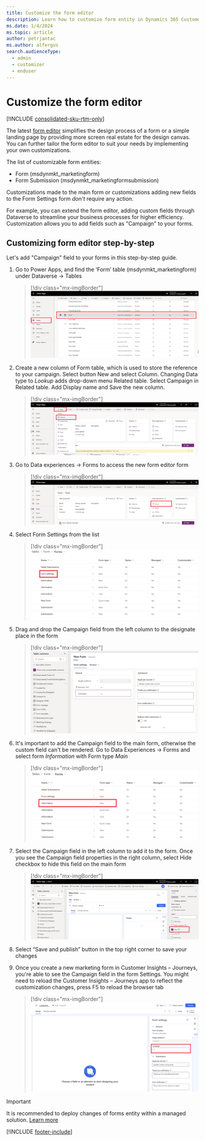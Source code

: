 ```yaml
---
title: Customize the form editor
description: Learn how to customize form entity in Dynamics 365 Customer Insights - Journeys.
ms.date: 1/4/2024
ms.topic: article
author: petrjantac
ms.author: alfergus
search.audienceType: 
  - admin
  - customizer
  - enduser
---
```


# Customize the form editor

[!INCLUDE [consolidated-sku-rtm-only](./includes/consolidated-sku-rtm-only.md)]

The latest [form editor](real-time-marketing-form-overview.md) simplifies the design process of a form or a simple landing page by providing more screen real estate for the design canvas. You can further tailor the form editor to suit your needs by implementing your own customizations.

The list of customizable form entities:

- Form (msdynmkt_marketingform)
- Form Submission (msdynmkt_marketingformsubmission)

Customizations made to the main form or customizations adding new fields to the Form Settings form *don't* require any action.

For example, you can extend the form editor, adding custom fields through Dataverse to streamline your business processes for higher efficiency. Customization allows you to add fields such as "Campaign" to your forms.

## Customizing form editor step-by-step

Let's add "Campaign" field to your forms in this step-by-step guide.

1. Go to Power Apps, and find the ‘Form’ table (msdynmkt_marketingform) under Dataverse -> Tables

    > [!div class="mx-imgBorder"]
    > ![Add consent element to the form.](media/real-time-marketing-form-customization-step1.png)

1. Create a new column of Form table, which is used to store the reference to your campaign. Select button New and select Column. Changing Data type to *Lookup* adds drop-down menu Related table. Select Campaign in Related table. Add Display name and Save the new column.

    > [!div class="mx-imgBorder"]
    > ![Add consent element to the form.](media/real-time-marketing-form-customization-step2.png)

1. Go to Data experiences -> Forms to access the new form editor form

    > [!div class="mx-imgBorder"]
    > ![Add consent element to the form.](media/real-time-marketing-form-customization-step3.png)

1. Select Form Settings from the list

    > [!div class="mx-imgBorder"]
    > ![Add consent element to the form.](media/real-time-marketing-form-customization-step4.png)

1. Drag and drop the Campaign field from the left column to the designate place in the form

    > [!div class="mx-imgBorder"]
    > ![Add consent element to the form.](media/real-time-marketing-form-customization-step5.png)

1. It's important to add the Campaign field to the main form, otherwise the custom field can't be rendered. Go to Data Experiences -> Forms and select form *Information* with Form type *Main*

    > [!div class="mx-imgBorder"]
    > ![Add consent element to the form.](media/real-time-marketing-form-customization-step6.png)

1. Select the Campaign field in the left column to add it to the form. Once you see the Campaign field properties in the right column, select Hide checkbox to hide this field on the main form

    > [!div class="mx-imgBorder"]
    > ![Add consent element to the form.](media/real-time-marketing-form-customization-step7.png)

1. Select “Save and publish” button in the top right corner to save your changes
1. Once you create a new marketing form in Customer Insights – Journeys, you're able to see the Campaign field in the form Settings. You might need to reload the Customer Insights – Journeys app to reflect the customization changes, press F5 to reload the browser tab
    > [!div class="mx-imgBorder"]
    > ![Add consent element to the form.](media/real-time-marketing-form-customization-step8.png)

> [!IMPORTANT]
> It is recommended to deploy changes of forms entity within a managed solution. [Learn more](https://learn.microsoft.com/power-platform/alm/solution-concepts-alm)

[!INCLUDE [footer-include](./includes/footer-banner.md)]

